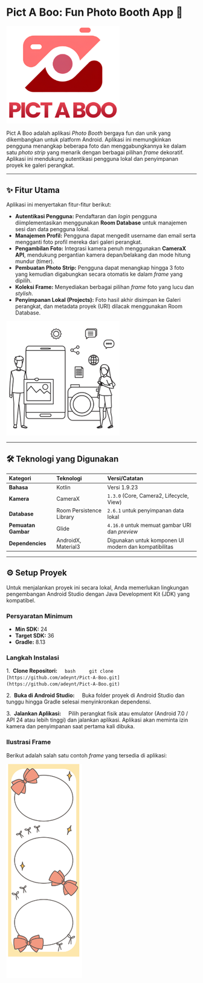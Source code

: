 # Pict A Boo: Fun Photo Booth App 📸

<img src="https://github.com/adeynt/Pict-A-Boo/raw/main/app/src/main/res/drawable/logo_pictabook.png" alt="App Logo" width="300px" />

Pict A Boo adalah aplikasi *Photo Booth* bergaya fun dan unik yang dikembangkan untuk platform Android. Aplikasi ini memungkinkan pengguna menangkap beberapa foto dan menggabungkannya ke dalam satu *photo strip* yang menarik dengan berbagai pilihan *frame* dekoratif. Aplikasi ini mendukung autentikasi pengguna lokal dan penyimpanan proyek ke galeri perangkat.

---

## ✨ Fitur Utama

Aplikasi ini menyertakan fitur-fitur berikut:

* **Autentikasi Pengguna:** Pendaftaran dan *login* pengguna diimplementasikan menggunakan **Room Database** untuk manajemen sesi dan data pengguna lokal.
* **Manajemen Profil:** Pengguna dapat mengedit username dan email serta mengganti foto profil mereka dari galeri perangkat.
* **Pengambilan Foto:** Integrasi kamera penuh menggunakan **CameraX API**, mendukung pergantian kamera depan/belakang dan mode hitung mundur (timer).
* **Pembuatan Photo Strip:** Pengguna dapat menangkap hingga 3 foto yang kemudian digabungkan secara otomatis ke dalam *frame* yang dipilih.
* **Koleksi Frame:** Menyediakan berbagai pilihan *frame* foto yang lucu dan *stylish*.
* **Penyimpanan Lokal (Projects):** Foto hasil akhir disimpan ke Galeri perangkat, dan metadata proyek (URI) dilacak menggunakan Room Database.

<img src="https://github.com/adeynt/Pict-A-Boo/raw/main/app/src/main/res/drawable/welcome_img.png" alt="Welcome Image Illustration" width="300px" />

---

## 🛠️ Teknologi yang Digunakan

| Kategori | Teknologi | Versi/Catatan |
| :--- | :--- | :--- |
| **Bahasa** | Kotlin | Versi 1.9.23 |
| **Kamera** | CameraX | `1.3.0` (Core, Camera2, Lifecycle, View) |
| **Database** | Room Persistence Library | `2.6.1` untuk penyimpanan data lokal |
| **Pemuatan Gambar** | Glide | `4.16.0` untuk memuat gambar URI dan *preview* |
| **Dependencies**| AndroidX, Material3 | Digunakan untuk komponen UI modern dan kompatibilitas |

---

## ⚙️ Setup Proyek

Untuk menjalankan proyek ini secara lokal, Anda memerlukan lingkungan pengembangan Android Studio dengan Java Development Kit (JDK) yang kompatibel.

### Persyaratan Minimum

* **Min SDK:** 24
* **Target SDK:** 36
* **Gradle:** 8.13

### Langkah Instalasi

1.  **Clone Repositori:**
    ```bash
    git clone [https://github.com/adeynt/Pict-A-Boo.git](https://github.com/adeynt/Pict-A-Boo.git)
    ```

2.  **Buka di Android Studio:**
    Buka folder proyek di Android Studio dan tunggu hingga Gradle selesai menyinkronkan dependensi.

3.  **Jalankan Aplikasi:**
    Pilih perangkat fisik atau emulator (Android 7.0 / API 24 atau lebih tinggi) dan jalankan aplikasi. Aplikasi akan meminta izin kamera dan penyimpanan saat pertama kali dibuka.

### Ilustrasi Frame

Berikut adalah salah satu contoh *frame* yang tersedia di aplikasi:

<img src="https://github.com/adeynt/Pict-A-Boo/raw/main/app/src/main/res/drawable/frame_4.png" alt="Frame Preview" width="200px" />

